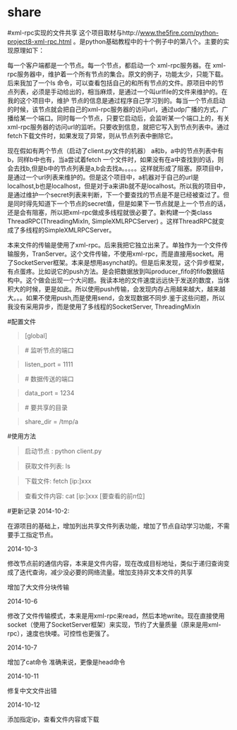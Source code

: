 share
=====

#xml-rpc实现的文件共享
这个项目取材与http://www.the5fire.com/python-project8-xml-rpc.html 。是python基础教程中的十个例子中的第八个。主要的实现原理如下：

每一个客户端都是一个节点。每一个节点，都启动一个 xml-rpc服务器。在 xml-rpc服务器中，维护着一个所有节点的集合。原文的例子，功能太少，只能下载。后来我加了一个ls 命令，可以查看包括自己的和所有节点的文件。原项目中的节点列表，必须是手动给出的，相当麻烦，是通过一个叫urlfile的文件来维护的。在我的这个项目中，维护 节点的信息是通过程序自己学习到的。每当一个节点启动的时候，该节点就会把自己的xml-rpc服务器的访问url，通过udp广播的方式，广播给某一个端口。同时每一个节点，只要它启动后，会监听某一个端口上的，有关xml-rpc服务器的访问url的监听。只要收到信息，就把它写入到节点列表中。通过 fetch下载文件时，如果发现了异常，则从节点列表中删除它。

现在假如有两个节点（启动了client.py文件的机器） a和b，a中的节点列表中有b，同样b中也有，当a尝试着fetch 一个文件时，如果没有在a中查找到的话，则会去找b,但是b中的节点列表是a,b会去找a。。。。。这样就形成了阻塞。原项目中，是通过一个url列表来维护的。但是这个项目中，a机器对于自己的url是localhost,b也是localhost，但是对于a来讲b就不是localhost。所以我的项目中，是通过维护一个secret列表来判断，下一个要查找的节点是不是已经被查过了。但是同时得先知道下一个节点的secret值，但是如果下一节点就是上一个节点的话，还是会有阻塞，所以把xml-rpc做成多线程就很必要了。新构建一个类class ThreadRPC(ThreadingMixIn, SimpleXMLRPCServer)  。这样ThreadRPC就变成了多线程的SimpleXMLRPCServer。

本来文件的传输是使用了xml-rpc。后来我把它独立出来了。单独作为一个文件传输服务，TranServer。这个文件传输，不使用xml-rpc，而是直接用socket。用了SocketServer框架。本来是想用asynchat的。但是后来发现，这个异步框架，有点蛋疼。比如说它的push方法。是会把数据放到叫producer_fifo的fifo数据结构中。这个做会出现一个大问题。我读本地的文件速度远远快于发送的数度，当体积大的时候，更是如此。所以使用push传输，会发现内存占用越来越大，越来越大。。。如果不使用push,而是使用send，会发现数据不同步.鉴于这些问题，所以我没有采用异步，而是使用了多线程的SocketServer, ThreadingMixIn

#配置文件
> [global]

> \# 监听节点的端口

> listen_port = 1111 

> \# 数据传送的端口

> data_port = 1234

> \# 要共享的目录

> share_dir = /tmp/a

#使用方法
> 启动节点 :
  python client.py
  
> 获取文件列表:
  ls
  
> 下载文件:
  fetch [ip:]xxx

> 查看文件内容:
  cat [ip:]xxx [要查看的前n位]


#更新记录
  2014-10-2:

  在源项目的基础上，增加列出共享文件列表功能，增加了节点自动学习功能，不需要手工指定节点。

  2014-10-3

  修改节点前的通信内容，本来是文件内容，现在改成目标地址，类似于递归查询变成了迭代查询，减少没必要的网络流量。增加支持非文本文件的共享
  
  增加了大文件分块传输

  2014-10-6

  修改了文件传输模式，本来是用xml-rpc来read，然后本地write。现在直接使用socket（使用了SocketServer框架）来实现，节约了大量质量（原来是用xml-rpc），速度也快喽。可控性也更强了。
  
  2014-10-7

  增加了cat命令 准确来说，更像是head命令

  2014-10-11

  修复中文文件出错

  2014-10-12

  添加指定ip，查看文件内容或下载
